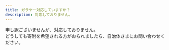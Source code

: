 ```yaml
---
title: ガラケー対応していますか？
description: 対応しておりません。
---
```


申し訳ございませんが、対応しておりません。  
どうしても寄附を希望される方がおられましたら、自治体さまにお問い合わせください。

